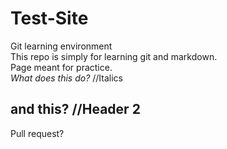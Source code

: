 # Test-Site
Git learning environment\
This repo is simply for learning git and markdown.  
Page meant for practice.  
*What does this do?* //Italics  
## and this? //Header 2
Pull request?
